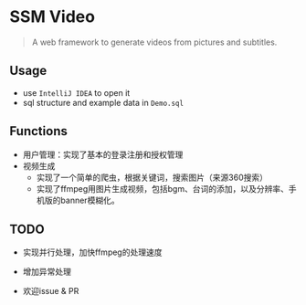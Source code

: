 # SSM Video
> A web framework to generate videos from pictures and subtitles.

## Usage
 - use `IntelliJ IDEA` to open it
 - sql structure and example data in `Demo.sql`

## Functions
- 用户管理：实现了基本的登录注册和授权管理
- 视频生成
    - 实现了一个简单的爬虫，根据关键词，搜索图片（来源360搜索）
    - 实现了ffmpeg用图片生成视频，包括bgm、台词的添加，以及分辨率、手机版的banner模糊化。
## TODO
- 实现并行处理，加快ffmpeg的处理速度

- 增加异常处理

- 欢迎issue & PR

